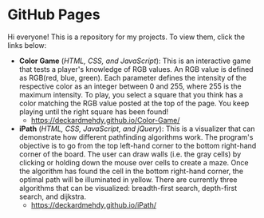 # GitHub Pages
Hi everyone! This is a repository for my projects. To view them, click the links below:
* **Color Game** (*HTML, CSS, and JavaScript*): This is an interactive game that tests a player's knowledge of RGB values. An RGB value is defined as RGB(red, blue, green). Each parameter defines the intensity of the respective color as an integer between 0 and 255, where 255 is the maximum intensity. To play, you select a square that you think has a color matching the RGB value posted at the top of the page. You keep playing until the right square has been found!
  * https://deckardmehdy.github.io/Color-Game/
* **iPath** (*HTML, CSS, JavaScript, and jQuery*): This is a visualizer that can demonstrate how different pathfinding algorithms work. The program's objective is to go from the top left-hand corner to the bottom right-hand corner of the board. The user can draw walls (i.e. the gray cells) by clicking or holding down the mouse over cells to create a maze. Once the algorithm has found the cell in the bottom right-hand corner, the optimal path will be illuminated in yellow. There are currently three algorithms that can be visualized: breadth-first search, depth-first search, and dijkstra. 
  * https://deckardmehdy.github.io/iPath/
